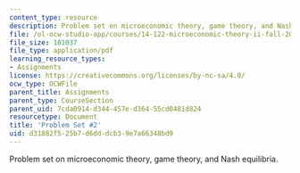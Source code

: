 ```yaml
---
content_type: resource
description: Problem set on microeconomic theory, game theory, and Nash equilibria.
file: /ol-ocw-studio-app/courses/14-122-microeconomic-theory-ii-fall-2002/d31882f525b7d6dddcb39e7a66348bd9_ps2q.pdf
file_size: 101037
file_type: application/pdf
learning_resource_types:
- Assignments
license: https://creativecommons.org/licenses/by-nc-sa/4.0/
ocw_type: OCWFile
parent_title: Assignments
parent_type: CourseSection
parent_uid: 7cda0914-d344-457e-d364-55cd0481d824
resourcetype: Document
title: 'Problem Set #2'
uid: d31882f5-25b7-d6dd-dcb3-9e7a66348bd9
---
```

Problem set on microeconomic theory, game theory, and Nash equilibria.
